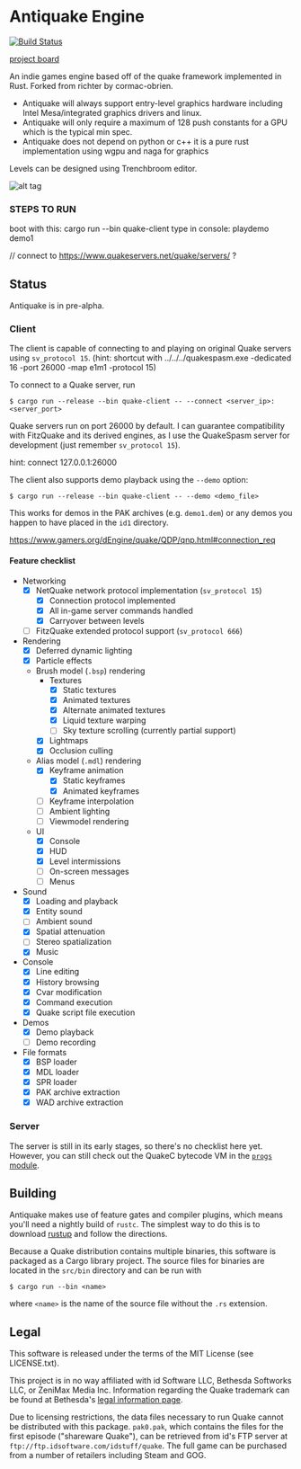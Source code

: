# Antiquake Engine

[![Build Status](https://travis-ci.org/antiquake-rs/antiquake-rs.svg?branch=dev)](https://travis-ci.org/antiquake-rs/antiquake-rs)

[project board](https://github.com/orgs/Antiquake-rs/projects/1)

An indie games engine based off of the quake framework implemented in Rust.  Forked from richter by cormac-obrien.

- Antiquake will always support entry-level graphics hardware including Intel Mesa/integrated graphics drivers and linux. 
- Antiquake will only require a maximum of 128 push constants for a GPU which is the typical min spec. 
- Antiquake does not depend on python or c++ it is a pure rust implementation using wgpu and naga for graphics


Levels can be designed using Trenchbroom editor. 


![alt tag](https://i.imgur.com/25nOENn.png)



### STEPS TO RUN 
boot with this: cargo run --bin quake-client
type in console: playdemo demo1

// connect to https://www.quakeservers.net/quake/servers/ ? 


## Status

Antiquake is in pre-alpha. 

 


### Client

The client is capable of connecting to and playing on original Quake servers using `sv_protocol 15`.
(hint: shortcut with ../../../quakespasm.exe -dedicated 16 -port 26000 -map e1m1 -protocol 15)

To connect to a Quake server, run

```
$ cargo run --release --bin quake-client -- --connect <server_ip>:<server_port>
```

Quake servers run on port 26000 by default.
I can guarantee compatibility with FitzQuake and its derived engines, as I use the QuakeSpasm server for development (just remember `sv_protocol 15`).

hint: connect 127.0.0.1:26000

The client also supports demo playback using the `--demo` option:

```
$ cargo run --release --bin quake-client -- --demo <demo_file>
```

This works for demos in the PAK archives (e.g. `demo1.dem`) or any demos you happen to have placed in the `id1` directory.


https://www.gamers.org/dEngine/quake/QDP/qnp.html#connection_req


#### Feature checklist

- Networking
  - [x] NetQuake network protocol implementation (`sv_protocol 15`)
    - [x] Connection protocol implemented
    - [x] All in-game server commands handled
    - [x] Carryover between levels
  - [ ] FitzQuake extended protocol support (`sv_protocol 666`)
- Rendering
  - [x] Deferred dynamic lighting
  - [x] Particle effects
  - Brush model (`.bsp`) rendering
    - Textures
      - [x] Static textures
      - [x] Animated textures
      - [x] Alternate animated textures
      - [x] Liquid texture warping
      - [ ] Sky texture scrolling (currently partial support)
    - [x] Lightmaps
    - [x] Occlusion culling
  - Alias model (`.mdl`) rendering
    - [x] Keyframe animation
      - [x] Static keyframes
      - [x] Animated keyframes
    - [ ] Keyframe interpolation
    - [ ] Ambient lighting
    - [ ] Viewmodel rendering
  - UI
    - [x] Console
    - [x] HUD
    - [x] Level intermissions
    - [ ] On-screen messages
    - [ ] Menus
- Sound
  - [x] Loading and playback
  - [x] Entity sound
  - [ ] Ambient sound
  - [x] Spatial attenuation
  - [ ] Stereo spatialization
  - [x] Music
- Console
  - [x] Line editing
  - [x] History browsing
  - [x] Cvar modification
  - [x] Command execution
  - [x] Quake script file execution
- Demos
  - [x] Demo playback
  - [ ] Demo recording
- File formats
  - [x] BSP loader
  - [x] MDL loader
  - [x] SPR loader
  - [x] PAK archive extraction
  - [x] WAD archive extraction

### Server

The server is still in its early stages, so there's no checklist here yet.
However, you can still check out the QuakeC bytecode VM in the [`progs` module](https://github.com/cormac-obrien/richter/blob/devel/src/server/progs/mod.rs).

## Building

Antiquake makes use of feature gates and compiler plugins, which means you'll need a nightly build of
`rustc`. The simplest way to do this is to download [rustup](https://www.rustup.rs/) and follow the
directions.

Because a Quake distribution contains multiple binaries, this software is packaged as a Cargo
library project. The source files for binaries are located in the `src/bin` directory and can be run
with

    $ cargo run --bin <name>

where `<name>` is the name of the source file without the `.rs` extension.

## Legal

This software is released under the terms of the MIT License (see LICENSE.txt).

This project is in no way affiliated with id Software LLC, Bethesda Softworks LLC, or ZeniMax Media
Inc. Information regarding the Quake trademark can be found at Bethesda's [legal information
page](https://bethesda.net/en/document/legal-information).

Due to licensing restrictions, the data files necessary to run Quake cannot be distributed with this
package. `pak0.pak`, which contains the files for the first episode ("shareware Quake"), can be
retrieved from id's FTP server at `ftp://ftp.idsoftware.com/idstuff/quake`. The full game can be
purchased from a number of retailers including Steam and GOG.
